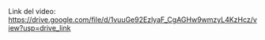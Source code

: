 Link del video: https://drive.google.com/file/d/1vuuGe92EzlyaF_CgAGHw9wmzyL4KzHcz/view?usp=drive_link
